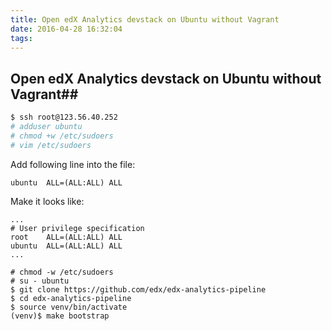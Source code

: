 ```yaml
---
title: Open edX Analytics devstack on Ubuntu without Vagrant
date: 2016-04-28 16:32:04
tags:
---
```

## Open edX Analytics devstack on Ubuntu without Vagrant##

```bash
$ ssh root@123.56.40.252
# adduser ubuntu
# chmod +w /etc/sudoers
# vim /etc/sudoers
```

Add following line into the file:

```
ubuntu  ALL=(ALL:ALL) ALL
```
Make it looks like:

```
...
# User privilege specification
root    ALL=(ALL:ALL) ALL
ubuntu  ALL=(ALL:ALL) ALL
...
```
```
# chmod -w /etc/sudoers
# su - ubuntu
$ git clone https://github.com/edx/edx-analytics-pipeline
$ cd edx-analytics-pipeline
$ source venv/bin/activate
(venv)$ make bootstrap
```